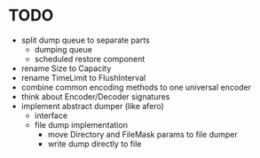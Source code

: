 # TODO

* split dump queue to separate parts
  * dumping queue
  * scheduled restore component
* rename Size to Capacity
* rename TimeLimit to FlushInterval
* combine common encoding methods to one universal encoder
* think about Encoder/Decoder signatures
* implement abstract dumper (like afero)
  * interface
  * file dump implementation
    * move Directory and FileMask params to file dumper
    * write dump directly to file
